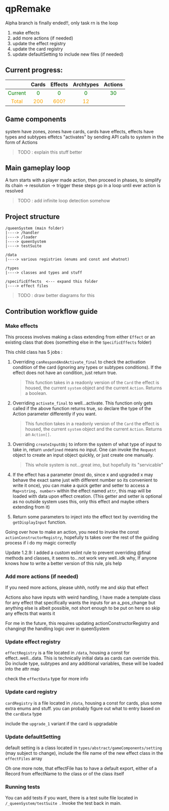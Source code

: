 # qpRemake 
Alpha branch is finally ended!!, only task rn is the loop


1. make effects
2. add more actions (if needed)
3. update the effect registry
4. update the card registry
5. update defaultSetting to include new files (if needed)

## Current progress:

|                | Cards | Effects | Archtypes | Actions |
|:--------------:|:-----:|:-------:|:---------:|:-------:|
|<span style="color:green">Current</span> | <span style="color:green">0</span> | <span style="color:green">0</span> | <span style="color:green">0</span> | <span style="color:green">30</span> |
| <span style="color:orange">Total</span> | <span style="color:orange">200</span> | <span style="color:orange">600?</span> | <span style="color:orange">12</span> |  |


## Game components
system have zones, zones have cards, cards have effects, effects have types and subtypes
effetcs "activates" by sending API calls to system in the form of Actions

> TODO : explain this stuff better

## Main gameplay loop

A turn starts with a player made action, then proceed in phases, to simplify its
chain -> resolution -> trigger
these steps go in a loop until ever action is resolved

> TODO : add infinite loop detection somehow

## Project structure
```
/queenSystem (main folder)
|----> /handler
|----> /loader
|----> queenSystem
|----> testSuite

/data
|----> various registries (enums and const and whatnot)

/types
|----> classes and types and stuff

/specificEffects  <--- expand this folder
|----> effect files
```

> TODO : draw better diagrams for this

## Contribution workflow guide

### Make effects

This process involves making a class extending from either ```Effect``` or an existing class that does (something else in the ```SpecificEffects``` folder)

This child class has 5 jobs : 
1. Overriding ```canRespondAndActivate_final``` to check the activation condition of the card (ignoring any types or subtypes conditions). If the effect does not have an condition, just return true.
   
   > This function takes in a readonly version of the ```Card``` the effect is housed, the current ```system``` object and the current ```Action```. Returns a boolean.

2. Overriding ```activate_final``` to well...activate. This function only gets called if the above function returns true, so declare the type of the Action parameter differently if you want. 
   
   > This function takes in a readonly version of the ```Card``` the effect is housed, the current ```system``` object and the current ```Action```. Returns an ```Action[]```.

3. Overriding ```createInputObj``` to inform the system of what type of input to take in, return ```undefined``` means no input. One can invoke the ```Request``` object to create an input object quickly, or just create one manually.

   > This whole system is not...great imo, but hopefully its "servicable"

4. If the effect has a parameter (most do, since x and upgraded x may behave the exact same just with different number so its convenient to write it once), you can make a quick getter and setter to access a ```Map<string, number>``` within the effect named ```attr```, this map will be loaded with data upon effect creation. (This getter and setter is optional as no outside system uses this, only this effect and maybe others extending from it)
   
5. Return some parameters to inject into the effect text by overriding the ```getDisplayInput``` function.

Going over how to make an action, you need to invoke the const ```actionConstructorRegistry```, hopefully ts takes over the rest of the guiding process if i do my magic correctly


Update 1.2.9:
I added a custom eslint rule to prevent overriding @final methods and classes, it seems to...not work very well..idk why,
If anyone knows how to write a better version of this rule, pls help

### Add more actions (if needed)

If you need more actions, please uhhh, notify me and skip that effect

Actions also have inputs with weird handling, I have made a template class for any effect that specifically wants the inputs for an a_pos_change but anything else is albeit possible, not short enough to be put on here so skip any effects that wants it

For me in the future, this requires updating actionConstructorRegistry and changingt the handling logic over in queenSystem

### Update effect registry

```effectRegistry``` is a file located in ```/data```, housing a const for effect..well...data. This is technically initial data as cards can override this. Do include type, subtypes and any additional variables, these will be loaded into the attr map

check the ```effectData``` type for more info

### Update card registry

```cardRegistry``` is a file located in ```/data```, housing a const for cards, plus some extra enums and stuff. you can probably figure out what to entry based on the ```cardData``` type

include the ```upgrade_1``` variant if the card is upgradable

### Update defaultSetting

default setting is a class located in ```types/abstract/gameComponents/setting``` (may subject to change), include the file name of the new effect class in the ```effectFiles``` array

Oh one more note, that effectFile has to have a default export, either of a Record from effectName to the class or of the class itself 

### Running tests

You can add tests if you want, there is a test suite file located in ```/_queenSystem/testSuite ```. Invoke the test back in main.













